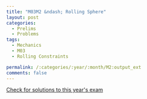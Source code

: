 ```yaml
---
title: "M03M2 &ndash; Rolling Sphere"
layout: post
categories:
  - Prelims
  - Problems
tags:
  - Mechanics
  - M03
  - Rolling Constraints

permalink: /:categories/:year/:month/M2:output_ext
comments: false
---
```

<object data="2003M2M.pdf" type="application/pdf" width="100%" height="500"></object>
<div class="message"><a href='https://princetonprelim.com/prelim/11/'>Check for solutions to this year's exam</a></div>